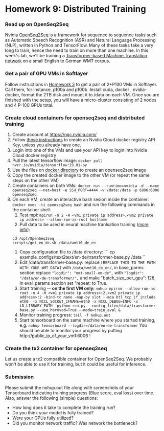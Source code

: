 # Homework 9: Distributed Training

### Read up on OpenSeq2Seq
Nvidia [OpenSeq2Seq](https://github.com/NVIDIA/OpenSeq2Seq/) is a framework for sequence to sequence tasks such as Automatic Speech Recognition (ASR) and Natural Language Processing (NLP), written in Python and TensorFlow. Many of these tasks take a very long to train, hence the need to train on more than one machine.  In this week's lab, we'll be training a [Transformer-based Machine Translation network](https://nvidia.github.io/OpenSeq2Seq/html/machine-translation/transformer.html) on a small English to German WMT corpus.

### Get a pair of GPU VMs in Softlayer
Follow instructions in [Homework 3](https://github.com/MIDS-scaling-up/v2/tree/master/week03/hw) to get a pair of 2*P100 VMs in Softlayer.  Call them, for instance, p100a and p100b.  Install cuda, docker , nvidia-docker, format the 2TB disk and mount it to /data on each VM.  Once you are finished with the setup, you will have a micro-cluster consisting of 2 nodes and 4 P-100 GPUs total.

### Create cloud containers for openseq2seq and distributed training

1. Create account at https://ngc.nvidia.com/
1. Follow [these instructions](https://docs.nvidia.com/ngc/ngc-getting-started-guide/index.html#generating-api-key) to create an Nvidia Cloud docker registry API Key, unless you already have one.
1. Login into one of the VMs and use your API key to login into Nvidia Cloud docker registry
1. Pull the latest tensorflow image: ```docker pull nvcr.io/nvidia/tensorflow:19.01-py```
1. Use the files on [docker directory](docker) to create an openseq2seq image 
1. Copy the created docker image to the other VM (or repeat the same steps on the other VM) 
1. Create containers on both VMs: ``` docker run --runtime=nvidia -d --name openseq2seq --net=host -e SSH_PORT=4444 -v /data:/data -p 6006:6006 openseq2seq ```
1. On each VM, create an interactive bash sesion inside the container: ``` docker exec -ti openseq2seq bash ``` and run the following commands in the container shell:
    1. Test mpi: ``` mpirun -n 2 -H <vm1 private ip address>,<vm2 private ip address> --allow-run-as-root hostname ``` 
    1. Pull data to be used in neural machine tranlsation training ([more info](https://nvidia.github.io/OpenSeq2Seq/html/machine-translation.html)):  
    ``` 
    cd /opt/OpenSeq2seq 
    scripts/get_en_de.sh /data/wmt16_de_en
    ```
    1. Copy configuration file to /data directory: ``` cp example_configs/text2text/en-de/transformer-base.py /data ``
    1. Edit /data/transformer-base.py: replace ```[REPLACE THIS TO THE PATH WITH YOUR WMT DATA]``` with ```/data/wmt16_de_en/```,  in base_parms section replace ```"logdir": "nmt-small-en-de",``` with ```"logdir": "/data/en-de-transformer/",```  and make "batch_size_per_gpu": 128, in eval_params section set "repeat: to True. 
    1. Start training -- **on the first VM only:** ```nohup mpirun --allow-run-as-root -n 4 -H <vm1 private ip address>:2,<vm2 private ip address>:2 -bind-to none -map-by slot --mca btl_tcp_if_include eth0  -x NCCL_SOCKET_IFNAME=eth0 -x NCCL_DEBUG=INFO -x LD_LIBRARY_PATH  python run.py --config_file=/data/transformer-base.py --use_horovod=True --mode=train_eval & ```
    1. Monitor training progress: ``` tail -f nohup.out ```
    1. Start tensorboard on the same machine where you started training, e.g. ```nohup tensorboard --logdir=/data/en-de-transformer``` You should be able to monitor your progress by putting http://public_ip_of_your_vm1:6006 !
 
### Create the tx2 container for openseq2seq 
Let us create a tx2 compatible container for OpenSeq2Seq.  We probably won't be able to use it for training, but it could be useful for inference.


### Submission

Please submit the nohup.out file along with screenshots of your Tensorboard indicating training progress (Blue score, eval loss) over time.  Also, answer the following (simple) questions:
* How long does it take to complete the training run?
* Do you think your model is fully trained?
* Were your GPUs fully utilized?
* Did you monitor network traffic? Was network the bottleneck?

